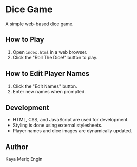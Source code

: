 # Dice Game

A simple web-based dice game.

## How to Play

1. Open `index.html` in a web browser.
2. Click the "Roll The Dice!" button to play.

## How to Edit Player Names

1. Click the "Edit Names" button.
2. Enter new names when prompted.

## Development

- HTML, CSS, and JavaScript are used for development.
- Styling is done using external stylesheets.
- Player names and dice images are dynamically updated.

## Author

Kaya Meriç Engin
